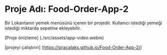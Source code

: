 # Proje Adı: Food-Order-App-2
Bir Lokantanın yemek menüsünü içeren bir projedir. Kullanıcı istediği yemeği istediği miktarda sepetine ekleyebilir. 

[Proje önizleme] (./src/assets/app-video.webm)

[projeyi çalıştırın] (https://siracalaks.github.io/Food-Order-App-2/)
